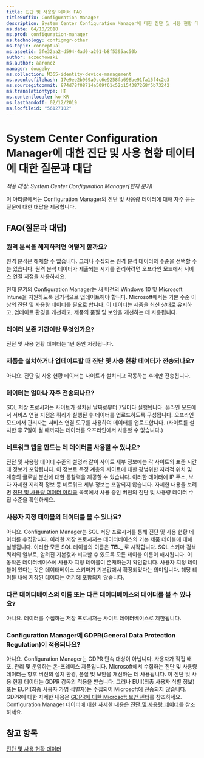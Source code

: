 ```yaml
---
title: 진단 및 사용량 데이터 FAQ
titleSuffix: Configuration Manager
description: System Center Configuration Manager에 대한 진단 및 사용 현황 데이터에 대한 질문과 대답을 찾습니다.
ms.date: 04/10/2018
ms.prod: configuration-manager
ms.technology: configmgr-other
ms.topic: conceptual
ms.assetid: 3fe32aa2-d594-4ad0-a291-b8f5395ac50b
author: aczechowski
ms.author: aaroncz
manager: dougeby
ms.collection: M365-identity-device-management
ms.openlocfilehash: 17e9ee2b969a9cc6e9258fa698be91fa15f4c2e3
ms.sourcegitcommit: 874d78f08714a509f61c52b154387268f5b73242
ms.translationtype: HT
ms.contentlocale: ko-KR
ms.lasthandoff: 02/12/2019
ms.locfileid: "56127102"
---
```

# <a name="frequently-asked-questions-about-diagnostics-and-usage-data-for-system-center-configuration-manager"></a>System Center Configuration Manager에 대한 진단 및 사용 현황 데이터에 대한 질문과 대답

*적용 대상: System Center Configuration Manager(현재 분기)*

이 아티클에서는 Configuration Manager의 진단 및 사용량 데이터에 대해 자주 묻는 질문에 대한 대답을 제공합니다.

## <a name="faqs"></a>FAQ(질문과 대답)

###  <a name="bkmk_off"></a> 원격 분석을 해제하려면 어떻게 할까요?  
원격 분석은 해제할 수 없습니다. 그러나 수집되는 원격 분석 데이터의 수준을 선택할 수는 있습니다. 원격 분석 데이터가 제출되는 시기를 관리하려면 오프라인 모드에서 서비스 연결 지점을 사용하세요.

현재 분기의 Configuration Manager는 새 버전의 Windows 10 및 Microsoft Intune을 지원하도록 정기적으로 업데이트해야 합니다. Microsoft에서는 기본 수준 이상의 진단 및 사용량 데이터를 필요로 합니다. 이 데이터는 제품을 최신 상태로 유지하고, 업데이트 환경을 개선하고, 제품의 품질 및 보안을 개선하는 데 사용됩니다.

###  <a name="bkmk_retention"></a> 데이터 보존 기간이란 무엇인가요?  
 진단 및 사용 현황 데이터는 1년 동안 저장됩니다.  

###  <a name="bkmk_update"></a> 제품을 설치하거나 업데이트할 때 진단 및 사용 현황 데이터가 전송되나요?  
 아니요. 진단 및 사용 현황 데이터는 사이트가 설치되고 작동하는 후에만 전송됩니다.  

###  <a name="bkmk_frequency"></a> 데이터는 얼마나 자주 전송되나요?  
 SQL 저장 프로시저는 사이트가 설치된 날짜로부터 7일마다 실행됩니다. 온라인 모드에서 서비스 연결 지점은 쿼리가 실행된 후 데이터를 업로드하도록 구성됩니다. 오프라인 모드에서 관리자는 서비스 연결 도구를 사용하여 데이터를 업로드합니다. (사이트를 설치한 후 7일이 될 때까지는 데이터를 오프라인에서 사용할 수 없습니다.)  

###  <a name="bkmk_network"></a> 네트워크 맵을 만드는 데 데이터를 사용할 수 있나요?  
 진단 및 사용량 데이터 수준의 설명과 같이 사이트 세부 정보에는 각 사이트의 표준 시간대 정보가 포함됩니다. 이 정보로 특정 계층의 사이트에 대한 광범위한 지리적 위치 및 계층의 글로벌 분산에 대한 통찰력을 제공할 수 있습니다. 이러한 데이터에 IP 주소, 보다 자세한 지리적 정보 등 네트워크 세부 정보는 포함되지 않습니다. 자세한 내용을 보려면 [진단 및 사용량 데이터 아티클](/sccm/core/plan-design/diagnostics/diagnostics-and-usage-data#articles) 목록에서 사용 중인 버전의 진단 및 사용량 데이터 수집 수준을 확인하세요.


###  <a name="bkmk_tables"></a> 사용자 지정 테이블의 데이터를 볼 수 있나요?  
 아니요. Configuration Manager는 SQL 저장 프로시저를 통해 진단 및 사용 현황 데이터를 수집합니다. 이러한 저장 프로시저는 데이터베이스의 기본 제품 테이블에 대해 실행됩니다. 이러한 모든 SQL 테이블의 이름은 **TEL_** 로 시작합니다. SQL 스키마 검색 쿼리의 일부로, 알려진 기본값과 비교할 수 있도록 모든 테이블 이름이 해시됩니다. 이 동작은 데이터베이스에 사용자 지정 테이블이 존재하는지 확인합니다. 사용자 지정 테이블이 있다는 것은 데이터베이스 스키마가 기본값에서 확장되었다는 의미입니다. 해당 테이블 내에 저장된 데이터는 여기에 포함되지 않습니다.  

###  <a name="bkmk_databases"></a> 다른 데이터베이스의 이름 또는 다른 데이터베이스의 데이터를 볼 수 있나요? 
 아니요. 데이터를 수집하는 저장 프로시저는 사이트 데이터베이스로 제한됩니다.  

### <a name="bkmk_gdpr"></a> Configuration Manager에 GDPR(General Data Protection Regulation)이 적용되나요?
 아니요. Configuration Manager는 GDPR 단속 대상이 아닙니다. 사용자가 직접 배포, 관리 및 운영하는 온-프레미스 제품입니다. Microsoft에서 수집하는 진단 및 사용량 데이터는 향후 버전의 설치 환경, 품질 및 보안을 개선하는 데 사용됩니다. 이 진단 및 사용 현황 데이터는 GDPR 감독의 적용을 받습니다. 그러나 EUII(최종 사용자 식별 정보) 또는 EUPI(최종 사용자 가명 식별자)는 수집되어 Microsoft에 전송되지 않습니다. GDPR에 대한 자세한 내용은 [GDPR에 대한 Microsoft 보안 센터](https://microsoft.com/gdpr)를 참조하세요. Configuration Manager 데이터에 대한 자세한 내용은 [진단 및 사용량 데이터](/sccm/core/plan-design/diagnostics/diagnostics-and-usage-data)를 참조하세요.


## <a name="see-also"></a>참고 항목  
 [진단 및 사용 현황 데이터](/sccm/core/plan-design/diagnostics/diagnostics-and-usage-data)
